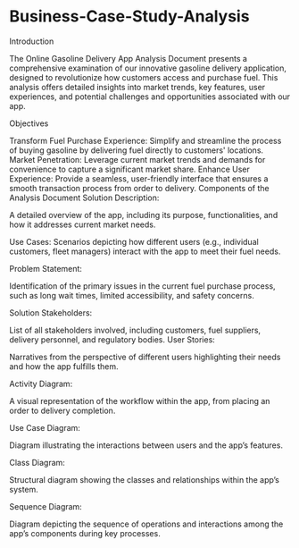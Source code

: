 # Business-Case-Study-Analysis

Introduction

The Online Gasoline Delivery App Analysis Document presents a comprehensive examination of our innovative gasoline delivery application, designed to revolutionize how customers access and purchase fuel. This analysis offers detailed insights into market trends, key features, user experiences, and potential challenges and opportunities associated with our app.

Objectives

Transform Fuel Purchase Experience: Simplify and streamline the process of buying gasoline by delivering fuel directly to customers' locations.
Market Penetration: Leverage current market trends and demands for convenience to capture a significant market share.
Enhance User Experience: Provide a seamless, user-friendly interface that ensures a smooth transaction process from order to delivery.
Components of the Analysis Document
Solution Description:

A detailed overview of the app, including its purpose, functionalities, and how it addresses current market needs.

Use Cases:
Scenarios depicting how different users (e.g., individual customers, fleet managers) interact with the app to meet their fuel needs.

Problem Statement:

Identification of the primary issues in the current fuel purchase process, such as long wait times, limited accessibility, and safety concerns.

Solution Stakeholders:

List of all stakeholders involved, including customers, fuel suppliers, delivery personnel, and regulatory bodies.
User Stories:

Narratives from the perspective of different users highlighting their needs and how the app fulfills them.

Activity Diagram:

A visual representation of the workflow within the app, from placing an order to delivery completion.

Use Case Diagram:

Diagram illustrating the interactions between users and the app’s features.

Class Diagram:

Structural diagram showing the classes and relationships within the app’s system.

Sequence Diagram:

Diagram depicting the sequence of operations and interactions among the app’s components during key processes.
